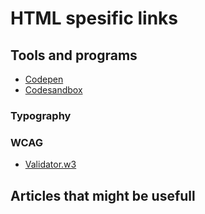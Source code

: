 # HTML spesific links 

## Tools and programs

- [Codepen](https://codepen.io/)
- [Codesandbox](https://codesandbox.io)

### Typography

### WCAG

- [Validator.w3](https://validator.w3.org/)

## Articles that might be usefull 

